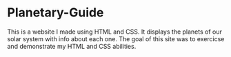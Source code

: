 # Planetary-Guide
This is a website I made using HTML and CSS.
It displays the planets of our solar system with info about each one.
The goal of this site was to exercicse and demonstrate my HTML and CSS abilities.